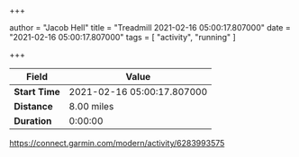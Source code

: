 +++

author = "Jacob Hell"
title = "Treadmill 2021-02-16 05:00:17.807000"
date = "2021-02-16 05:00:17.807000"
tags = [
    "activity", "running"
]

+++

<!--more-->

|Field  |Value  |
|--- | --- |
|**Start Time**|2021-02-16 05:00:17.807000|
|**Distance**|8.00 miles|
|**Duration**|0:00:00|

https://connect.garmin.com/modern/activity/6283993575